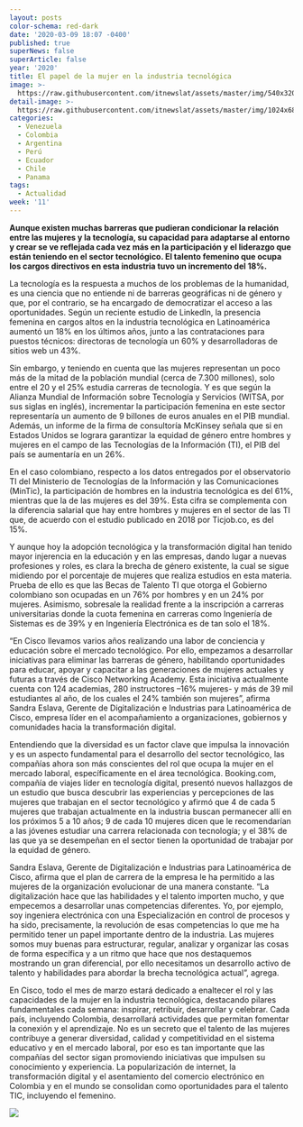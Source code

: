 ```yaml
---
layout: posts
color-schema: red-dark
date: '2020-03-09 18:07 -0400'
published: true
superNews: false
superArticle: false
year: '2020'
title: El papel de la mujer en la industria tecnológica
image: >-
  https://raw.githubusercontent.com/itnewslat/assets/master/img/540x320/Cisco-Mujer-p.jpg
detail-image: >-
  https://raw.githubusercontent.com/itnewslat/assets/master/img/1024x680/Cisco-Mujer-g.jpg
categories:
  - Venezuela
  - Colombia
  - Argentina
  - Perú
  - Ecuador
  - Chile
  - Panama
tags:
  - Actualidad
week: '11'
---
```

**Aunque existen muchas barreras que pudieran condicionar la relación entre las mujeres y la tecnología, su capacidad para adaptarse al entorno y crear se ve reflejada cada vez más en la participación y el liderazgo que están teniendo en el sector tecnológico. El talento femenino que ocupa los cargos directivos en esta industria tuvo un incremento del 18%.** 

La tecnología es la respuesta a muchos de los problemas de la humanidad, es una ciencia que no entiende ni de barreras geográficas ni de género y que, por el contrario, se ha encargado de democratizar el acceso a las oportunidades. Según un reciente estudio de LinkedIn, la presencia femenina en cargos altos en la industria tecnológica en Latinoamérica aumentó un 18% en los últimos años, junto a las contrataciones para puestos técnicos: directoras de tecnología un 60% y desarrolladoras de sitios web un 43%. 

Sin embargo, y teniendo en cuenta que las mujeres representan un poco más de la mitad de la población mundial (cerca de 7.300 millones), solo entre el 20 y el 25% estudia carreras de tecnología. Y es que según la Alianza Mundial de Información sobre Tecnología y Servicios (WITSA, por sus siglas en inglés), incrementar la participación femenina en este sector representaría un aumento de 9 billones de euros anuales en el PIB mundial. Además, un informe de la firma de consultoría McKinsey señala que si en Estados Unidos se lograra garantizar la equidad de género entre hombres y mujeres en el campo de las Tecnologías de la Información (TI), el PIB del país se aumentaría en un 26%. 

En el caso colombiano, respecto a los datos entregados por el observatorio TI del Ministerio de Tecnologías de la Información y las Comunicaciones (MinTic), la participación de hombres en la industria tecnológica es del 61%, mientras que la de las mujeres es del 39%. Esta cifra se complementa con la diferencia salarial que hay entre hombres y mujeres en el sector de las TI que, de acuerdo con el estudio publicado en 2018 por Ticjob.co, es del 15%. 

Y aunque hoy la adopción tecnológica y la transformación digital han tenido mayor injerencia en la educación y en las empresas, dando lugar a nuevas profesiones y roles, es clara la brecha de género existente, la cual se sigue midiendo por el porcentaje de mujeres que realiza estudios en esta materia. Prueba de ello es que las Becas de Talento TI que otorga el Gobierno colombiano son ocupadas en un 76% por hombres y en un 24% por mujeres. Asimismo, sobresale la realidad frente a la inscripción a carreras universitarias donde la cuota femenina en carreras como Ingeniería de Sistemas es de 39% y en Ingeniería Electrónica es de tan solo el 18%. 

“En Cisco llevamos varios años realizando una labor de conciencia y educación sobre el mercado tecnológico. Por ello, empezamos a desarrollar iniciativas para eliminar las barreras de género, habilitando oportunidades para educar, apoyar y capacitar a las generaciones de mujeres actuales y futuras a través de Cisco Networking Academy. Esta iniciativa actualmente cuenta con 124 academias, 280 instructores –16% mujeres- y más de 39 mil estudiantes al año, de los cuales el 24% también son mujeres”, afirma Sandra Eslava, Gerente de Digitalización e Industrias para Latinoamérica de Cisco, empresa líder en el acompañamiento a organizaciones, gobiernos y comunidades hacia la transformación digital. 

Entendiendo que la diversidad es un factor clave que impulsa la innovación y es un aspecto fundamental para el desarrollo del sector tecnológico, las compañías ahora son más conscientes del rol que ocupa la mujer en el mercado laboral, específicamente en el área tecnológica. Booking.com, compañía de viajes líder en tecnología digital, presentó nuevos hallazgos de un estudio que busca descubrir las experiencias y percepciones de las mujeres que trabajan en el sector tecnológico y afirmó que 4 de cada 5 mujeres que trabajan actualmente en la industria buscan permanecer allí en los próximos 5 a 10 años;  9 de cada 10 mujeres dicen que le recomendarían a las jóvenes estudiar una carrera relacionada con tecnología; y el 38% de las que ya se desempeñan en el sector tienen la oportunidad de trabajar por la equidad de género. 

Sandra Eslava, Gerente de Digitalización e Industrias para Latinoamérica de Cisco, afirma que el plan de carrera de la empresa le ha permitido a las mujeres de la organización evolucionar de una manera constante. “La digitalización hace que las habilidades y el talento importen mucho, y que empecemos a desarrollar unas competencias diferentes. Yo, por ejemplo, soy ingeniera electrónica con una Especialización en control de procesos y ha sido, precisamente, la revolución de esas competencias lo que me ha permitido tener un papel importante dentro de la industria. Las mujeres somos muy buenas para estructurar, regular, analizar  y organizar las cosas de forma específica y a un ritmo que hace que nos destaquemos  mostrando un gran diferencial, por ello necesitamos un desarrollo activo de talento y habilidades  para abordar la brecha tecnológica actual”, agrega.

En Cisco, todo el mes de marzo estará dedicado a enaltecer el rol y las capacidades de la mujer en la industria tecnológica, destacando pilares fundamentales cada semana: inspirar, retribuir, desarrollar y celebrar. Cada país, incluyendo Colombia, desarrollará actividades que permitan fomentar la conexión y el aprendizaje.
No es un secreto que el talento de las mujeres contribuye a generar diversidad, calidad y competitividad en el sistema educativo y en el mercado laboral, por eso es tan importante que las compañías del sector sigan promoviendo iniciativas que impulsen su conocimiento y experiencia. La popularización de internet, la transformación digital y el asentamiento del comercio electrónico en Colombia y en el mundo se consolidan como oportunidades para el talento TIC, incluyendo el femenino.

<img src="https://tracker.metricool.com/c3po.jpg?hash=56f88a41e39ab42c063cc51676587a04"/>